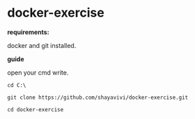 # docker-exercise

**requirements:**

docker and git installed.

**guide**

open your cmd write.

`cd C:\`

`git clone https://github.com/shayavivi/docker-exercise.git`

`cd docker-exercise`
